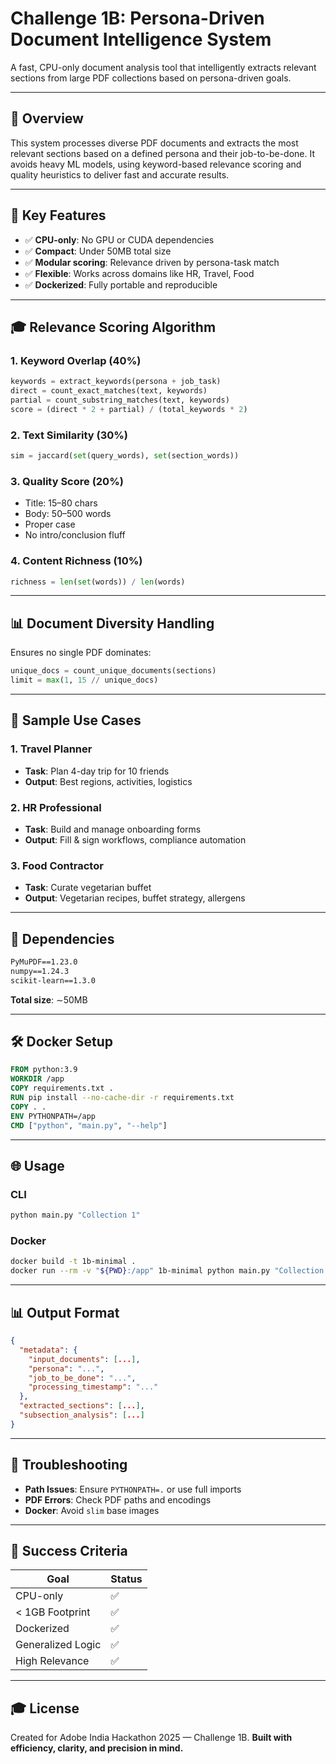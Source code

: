 # Challenge 1B: Persona-Driven Document Intelligence System

A fast, CPU-only document analysis tool that intelligently extracts relevant sections from large PDF collections based on persona-driven goals.

---

## 🌟 Overview

This system processes diverse PDF documents and extracts the most relevant sections based on a defined persona and their job-to-be-done. It avoids heavy ML models, using keyword-based relevance scoring and quality heuristics to deliver fast and accurate results.

---

## 🔹 Key Features

* ✅ **CPU-only**: No GPU or CUDA dependencies
* ✅ **Compact**: Under 50MB total size
* ✅ **Modular scoring**: Relevance driven by persona-task match
* ✅ **Flexible**: Works across domains like HR, Travel, Food
* ✅ **Dockerized**: Fully portable and reproducible

---

## 🎓 Relevance Scoring Algorithm

### 1. **Keyword Overlap (40%)**

```python
keywords = extract_keywords(persona + job_task)
direct = count_exact_matches(text, keywords)
partial = count_substring_matches(text, keywords)
score = (direct * 2 + partial) / (total_keywords * 2)
```

### 2. **Text Similarity (30%)**

```python
sim = jaccard(set(query_words), set(section_words))
```

### 3. **Quality Score (20%)**

* Title: 15–80 chars
* Body: 50–500 words
* Proper case
* No intro/conclusion fluff

### 4. **Content Richness (10%)**

```python
richness = len(set(words)) / len(words)
```

---

## 📊 Document Diversity Handling

Ensures no single PDF dominates:

```python
unique_docs = count_unique_documents(sections)
limit = max(1, 15 // unique_docs)
```

---

## 📄 Sample Use Cases

### 1. Travel Planner

* **Task**: Plan 4-day trip for 10 friends
* **Output**: Best regions, activities, logistics

### 2. HR Professional

* **Task**: Build and manage onboarding forms
* **Output**: Fill & sign workflows, compliance automation

### 3. Food Contractor

* **Task**: Curate vegetarian buffet
* **Output**: Vegetarian recipes, buffet strategy, allergens

---

## 🔧 Dependencies

```txt
PyMuPDF==1.23.0
numpy==1.24.3
scikit-learn==1.3.0
```

**Total size**: ∼50MB

---

## 🛠️ Docker Setup

```dockerfile
FROM python:3.9
WORKDIR /app
COPY requirements.txt .
RUN pip install --no-cache-dir -r requirements.txt
COPY . .
ENV PYTHONPATH=/app
CMD ["python", "main.py", "--help"]
```

---

## 🌐 Usage

### CLI

```bash
python main.py "Collection 1"
```

### Docker

```bash
docker build -t 1b-minimal .
docker run --rm -v "${PWD}:/app" 1b-minimal python main.py "Collection 2"
```

---

## 📊 Output Format

```json
{
  "metadata": {
    "input_documents": [...],
    "persona": "...",
    "job_to_be_done": "...",
    "processing_timestamp": "..."
  },
  "extracted_sections": [...],
  "subsection_analysis": [...]
}
```

---

## 🚧 Troubleshooting

* **Path Issues**: Ensure `PYTHONPATH=.` or use full imports
* **PDF Errors**: Check PDF paths and encodings
* **Docker**: Avoid `slim` base images

---

## 🚀 Success Criteria

| Goal              | Status |
| ----------------- | ------ |
| CPU-only          | ✅      |
| < 1GB Footprint   | ✅      |
| Dockerized        | ✅      |
| Generalized Logic | ✅      |
| High Relevance    | ✅      |

---

## 🎓 License

Created for Adobe India Hackathon 2025 — Challenge 1B.
**Built with efficiency, clarity, and precision in mind.**
